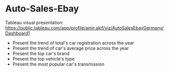 # Auto-Sales-Ebay
Tableau visual presentation: https://public.tableau.com/app/profile/amir.akif/viz/AutoSalesEbayGermany/Dashboard1

- Present the trend of total's car registration across the year
- Present the trend of car's average price across the year
- Present the top car's brand
- Present the top vehicle's type
- Present the most popular car's transmission
